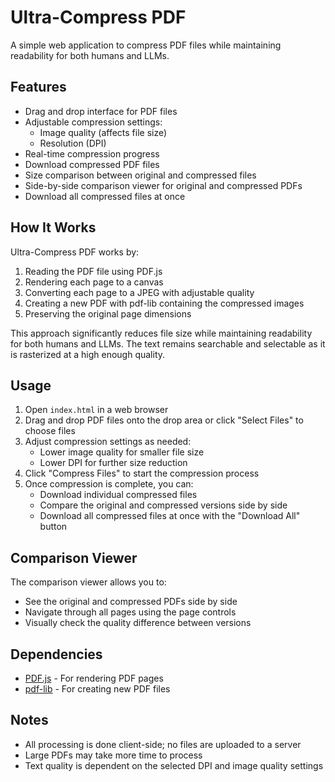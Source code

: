 # Ultra-Compress PDF

A simple web application to compress PDF files while maintaining readability for both humans and LLMs.

## Features

- Drag and drop interface for PDF files
- Adjustable compression settings:
  - Image quality (affects file size)
  - Resolution (DPI)
- Real-time compression progress
- Download compressed PDF files
- Size comparison between original and compressed files
- Side-by-side comparison viewer for original and compressed PDFs
- Download all compressed files at once

## How It Works

Ultra-Compress PDF works by:

1. Reading the PDF file using PDF.js
2. Rendering each page to a canvas
3. Converting each page to a JPEG with adjustable quality
4. Creating a new PDF with pdf-lib containing the compressed images
5. Preserving the original page dimensions

This approach significantly reduces file size while maintaining readability for both humans and LLMs. The text remains searchable and selectable as it is rasterized at a high enough quality.

## Usage

1. Open `index.html` in a web browser
2. Drag and drop PDF files onto the drop area or click "Select Files" to choose files
3. Adjust compression settings as needed:
   - Lower image quality for smaller file size
   - Lower DPI for further size reduction
4. Click "Compress Files" to start the compression process
5. Once compression is complete, you can:
   - Download individual compressed files
   - Compare the original and compressed versions side by side
   - Download all compressed files at once with the "Download All" button

## Comparison Viewer

The comparison viewer allows you to:
- See the original and compressed PDFs side by side
- Navigate through all pages using the page controls
- Visually check the quality difference between versions

## Dependencies

- [PDF.js](https://mozilla.github.io/pdf.js/) - For rendering PDF pages
- [pdf-lib](https://pdf-lib.js.org/) - For creating new PDF files

## Notes

- All processing is done client-side; no files are uploaded to a server
- Large PDFs may take more time to process
- Text quality is dependent on the selected DPI and image quality settings 